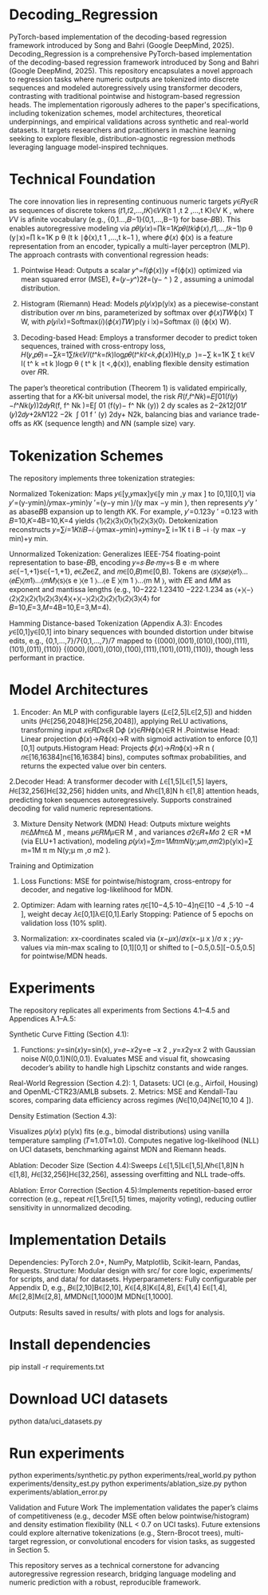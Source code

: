 # Decoding_Regression
PyTorch-based implementation of the decoding-based regression framework introduced by Song and Bahri (Google DeepMind, 2025).
Decoding_Regression is a comprehensive PyTorch-based implementation of the decoding-based regression framework introduced by Song and Bahri (Google DeepMind, 2025). This repository encapsulates a novel approach to regression tasks where numeric outputs are tokenized into discrete sequences and modeled autoregressively using transformer decoders, contrasting with traditional pointwise and histogram-based regression heads. The implementation rigorously adheres to the paper's specifications, including tokenization schemes, model architectures, theoretical underpinnings, and empirical validations across synthetic and real-world datasets. It targets researchers and practitioners in machine learning seeking to explore flexible, distribution-agnostic regression methods leveraging language model-inspired techniques.

# Technical Foundation 

The core innovation lies in representing continuous numeric targets 𝑦∈𝑅y∈R as sequences of discrete tokens (𝑡1,𝑡2,…,𝑡𝐾)∈𝑉𝐾(t 1​ ,t 2 ,…,t K​ )∈V K , where 𝑉V is afinite vocabulary (e.g., {0,1…,𝐵−1}{0,1,…,B−1} for base-𝐵B). This enables autoregressive modeling via 𝑝𝜃(𝑦∣𝑥)=∏𝑘=1𝐾𝑝𝜃(𝑡𝑘∣𝜙(𝑥),𝑡1,…,𝑡𝑘−1)p θ​ (y∣x)=∏ k=1K​ p θ​ (t k​ ∣ϕ(x),t 1 ,…,t k−1 ), where 𝜙(𝑥) ϕ(x) is a feature representation from an encoder, typically a multi-layer perceptron (MLP). The approach contrasts with conventional regression heads:

1. Pointwise Head: Outputs a scalar 𝑦^=𝑓(𝜙(𝑥))y​ =f(ϕ(x)) optimized via mean squared error (MSE), ℓ=(𝑦−𝑦^)2ℓ=(y− ^​ ) 2 , assuming a unimodal distribution.

2. Histogram (Riemann) Head: Models 𝑝(𝑦∣𝑥)p(y∣x) as a piecewise-constant distribution over 𝑛n bins, parameterized by softmax over 𝜙(𝑥)𝑇𝑊ϕ(x) T W, with 𝑝(𝑦𝑖∣𝑥)=Softmax(𝑖)(𝜙(𝑥)𝑇𝑊)p(y i ∣x)=Softmax (i) (ϕ(x)  W).

3. Decoding-based Head: Employs a transformer decoder to predict token sequences, trained with cross-entropy loss, 𝐻(𝑦,𝑝𝜃)=−∑𝑘=1∑𝑡𝑘∈𝑉𝐼(𝑡^𝑘=𝑡𝑘)log𝑝𝜃(𝑡^𝑘∣𝑡<𝑘,𝜙(𝑥))H(y,p ​
 )=−∑ k=1K​ ∑ t k​ ∈V​ I( t^  k​ =t k​ )logp θ​ ( t^  k ∣t <,ϕ(x)), enabling flexible density estimation over 𝑅R.


The paper’s theoretical contribution (Theorem 1) is validated empirically, asserting that for a 
𝐾K-bit universal model, the risk 𝑅(𝑓,𝑓^𝑁𝑘)=𝐸∫01(𝑓(𝑦)−𝑓^𝑁𝑘(𝑦))2𝑑𝑦R(f, f^​  Nk​ )=E∫ 01​ (f(y)− f^​  Nk​ (y)) 2 dy scales as 2−2𝑘12∫01𝑓′(𝑦)2𝑑𝑦+2𝑘𝑁122 −2k ​ ∫ 01​ f ′ (y) 2dy+ N2k, balancing bias and variance trade-offs as 𝐾K (sequence length) and 𝑁N (sample size) vary.


# Tokenization Schemes
The repository implements three tokenization strategies:

Normalized Tokenization: Maps 𝑦∈[y⁡,𝑦max⁡]y∈[y min​ ,y max​ ] to [0,1][0,1] via 𝑦′=(y-ymin)/𝑦max⁡−𝑦min)y ′=(y−y min​ )/(y max​ −y min​ ), then represents 𝑦′y ′  as abase𝐵B expansion up to length 𝐾K. For example, 𝑦′=0.123y ′ =0.123 with 𝐵=10,𝐾=4B=10,K=4 yields ⟨1⟩⟨2⟩⟨3⟩⟨0⟩⟨1⟩⟨2⟩⟨3⟩⟨0⟩. Detokenization reconstructs 𝑦=∑𝑖=1𝐾𝑡𝑖𝐵−𝑖⋅(𝑦max⁡−𝑦min⁡)+𝑦min⁡y=∑ i=1K​ t i B −i ⋅(y max −y min)+y min​ .

Unnormalized Tokenization: Generalizes IEEE-754 floating-point representation to base-𝐵B, encoding 𝑦=𝑠⋅𝐵𝑒⋅𝑚y=s⋅B e ⋅m where 𝑠∈{−1,+1}s∈{−1,+1}, 𝑒∈𝑍e∈Z, and 𝑚∈[0,𝐵)m∈[0,B). Tokens are ⟨𝑠⟩⟨𝑠𝑒⟩⟨𝑒1⟩…⟨𝑒𝐸⟩⟨𝑚1⟩…⟨𝑚𝑀⟩⟨s⟩⟨s e ⟩⟨e 1 ⟩…⟨e E ⟩⟨m 1 ⟩…⟨m M ⟩, with 𝐸E and 𝑀M as exponent and mantissa lengths (e.g., 10−222⋅1.23410 −222⋅1.234 as ⟨+⟩⟨−⟩⟨2⟩⟨2⟩⟨2⟩⟨1⟩⟨2⟩⟨3⟩⟨4⟩⟨+⟩⟨−⟩⟨2⟩⟨2⟩⟨2⟩⟨1⟩⟨2⟩⟨3⟩⟨4⟩ for 𝐵=10,𝐸=3,𝑀=4B=10,E=3,M=4).

Hamming Distance-based Tokenization (Appendix A.3): Encodes 𝑦∈[0,1]y∈[0,1] into binary sequences with bounded distortion under bitwise edits, e.g., {0,1,…,7}/7{0,1,…,7}/7 mapped to {(000),(001),(010),(100),(111),(101),(011),(110)} {(000),(001),(010),(100),(111),(101),(011),(110)}, though less performant in practice.


# Model Architectures

1. Encoder: An MLP with configurable layers (𝐿∈[2,5]L∈[2,5]) and hidden units (𝐻∈[256,2048]H∈[256,2048]), applying ReLU activations, transforming input 𝑥∈𝑅𝐷x∈R D𝜙
(𝑥)∈𝑅𝐻ϕ(x)∈R H .Pointwise Head: Linear projection 𝜙(𝑥)→𝑅ϕ(x)→R with sigmoid activation to enforce [0,1][0,1] outputs.Histogram Head: Projects 𝜙(𝑥)→𝑅𝑛ϕ(x)→R n ( 𝑛∈[16,16384]n∈[16,16384] bins), computes softmax probabilities, and returns the expected value over bin centers.

2.Decoder Head: A transformer decoder with 𝐿∈[1,5]L∈[1,5] layers, 𝐻∈[32,256]H∈[32,256] hidden units, and 𝑁ℎ∈[1,8]N h​ ∈[1,8] attention heads, predicting token sequences autoregressively. Supports constrained decoding for valid numeric representations.

3. Mixture Density Network (MDN) Head: Outputs mixture weights 𝜋∈Δ𝑀π∈Δ M , means 𝜇∈𝑅𝑀μ∈R M , and variances 𝜎2∈𝑅+𝑀σ 2 ∈R +M​  (via ELU+1 activation), modeling 𝑝(𝑦∣𝑥)=∑𝑚=1𝑀𝜋𝑚𝑁(𝑦;𝜇𝑚,𝜎𝑚2)p(y∣x)=∑ m=1M​ π m​ N(y;μ m ,σ m2 ).
  

 Training and Optimization
 
 1. Loss Functions: MSE for pointwise/histogram, cross-entropy for decoder, and negative log-likelihood for MDN.

 2. Optimizer: Adam with learning rates 𝜂∈[10−4,5⋅10−4]η∈[10 −4 ,5⋅10 −4 ], weight decay 𝜆∈[0,1]λ∈[0,1].Early Stopping: Patience of 5 epochs on validation loss (10% 
   split).

3. Normalization: 𝑥x-coordinates scaled via (𝑥−𝜇𝑥)/𝜎𝑥(x−μ x​ )/σ x​ ; 𝑦y-values via min-max scaling to [0,1][0,1] or shifted to [−0.5,0.5][−0.5,0.5] for 
  pointwise/MDN heads.

# Experiments

The repository replicates all experiments from Sections 4.1–4.5 and Appendices A.1–A.5:

Synthetic Curve Fitting (Section 4.1):
1. Functions: 𝑦=sin⁡(𝑥)y=sin(x), 𝑦=𝑒−𝑥2y=e −x 2  , 𝑦=𝑥2y=x 2  with Gaussian noise 𝑁(0,0.1)N(0,0.1).
   Evaluates MSE and visual fit, showcasing decoder’s ability to handle high Lipschitz constants and wide ranges.


Real-World Regression (Section 4.2):
1, Datasets: UCI (e.g., Airfoil, Housing) and OpenML-CTR23/AMLB subsets.
2. Metrics: MSE and Kendall-Tau scores, comparing data efficiency across regimes (𝑁∈[10,04]N∈[10,10 4 ]).


Density Estimation (Section 4.3):

Visualizes 𝑝(𝑦∣𝑥) p(y∣x) fits (e.g., bimodal distributions) using vanilla temperature sampling (𝑇≈1.0T≈1.0).
Computes negative log-likelihood (NLL) on UCI datasets, benchmarking against MDN and Riemann heads.

Ablation: Decoder Size (Section 4.4):Sweeps 𝐿∈[1,5]L∈[1,5],𝑁ℎ∈[1,8]N h​ ∈[1,8], 𝐻∈[32,256]H∈[32,256], assessing overfitting and NLL trade-offs.

Ablation: Error Correction (Section 4.5):Implements repetition-based error correction (e.g., repeat 𝑟∈[1,5r∈[1,5] times, majority voting), reducing outlier sensitivity in unnormalized decoding.

# Implementation Details
Dependencies: PyTorch 2.0+, NumPy, Matplotlib, Scikit-learn, Pandas, Requests.
Structure: Modular design with src/ for core logic, experiments/ for scripts, and data/ for datasets.
Hyperparameters: Fully configurable per Appendix D, e.g., 𝐵∈[2,10]B∈[2,10], 𝐾∈[4,8]K∈[4,8], 𝐸∈[1,4]
E∈[1,4], 𝑀∈[2,8]M∈[2,8], 𝑀MDN∈[1,1000]M MDN∈[1,1000].

Outputs: Results saved in results/ with plots and logs for analysis.

# Install dependencies
pip install -r requirements.txt

# Download UCI datasets
python data/uci_datasets.py

# Run experiments
python experiments/synthetic.py
python experiments/real_world.py
python experiments/density_est.py
python experiments/ablation_size.py
python experiments/ablation_error.py

Validation and Future Work
The implementation validates the paper’s claims of competitiveness (e.g., decoder MSE often below pointwise/histogram) and density estimation flexibility (NLL < 0.7 on UCI tasks). Future extensions could explore alternative tokenizations (e.g., Stern-Brocot trees), multi-target regression, or convolutional encoders for vision tasks, as suggested in Section 5.

This repository serves as a technical cornerstone for advancing autoregressive regression research, bridging language modeling and numeric prediction with a robust, reproducible framework.
